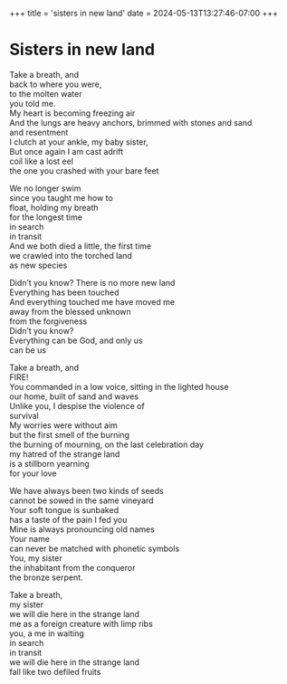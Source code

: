+++
title = 'sisters in new land'
date = 2024-05-13T13:27:46-07:00
+++
# Sisters in new land

Take a breath, and  
back to where you were,   
to the molten water  
you told me.  
My heart is becoming freezing air  
And the lungs are heavy anchors, brimmed with stones and sand  
and resentment  
I clutch at your ankle, my baby sister,  
But once again I am cast adrift  
coil like a lost eel	 
the one you crashed with your bare feet  


We no longer swim  
since you taught me how to  
float, holding my breath  
for the longest time  
in search  
in transit  
And we both died a little, the first time  
we crawled into the torched land  
as new species   


Didn’t you know? There is no more new land  
Everything has been touched  
And everything touched me have moved me  
away from the blessed unknown   
from the forgiveness  
Didn’t you know?  
Everything can be God, and only us  
can be us  


Take a breath, and  
FIRE!  
You commanded in a low voice, sitting in the lighted house  
our home, built of sand and waves  
Unlike you, I despise the violence of  
survival  
My worries were without aim  
but the first smell of the burning  
the burning of mourning, on the last celebration day  
my hatred of the strange land  
is a stillborn yearning   
for your love  

We have always been two kinds of seeds  
cannot be sowed in the same vineyard  
Your soft tongue is sunbaked  
has a taste of the pain I fed you  
Mine is always pronouncing old names  
Your name  
can never be matched with phonetic symbols  
You, my sister  
the inhabitant from the conqueror   
the bronze serpent.  


Take a breath,  
my sister  
we will die here in the strange land  
me as a foreign creature with limp ribs  
you, a me in waiting  
in search  
in transit  
we will die here in the strange land  
fall like two defiled fruits  
 
 


